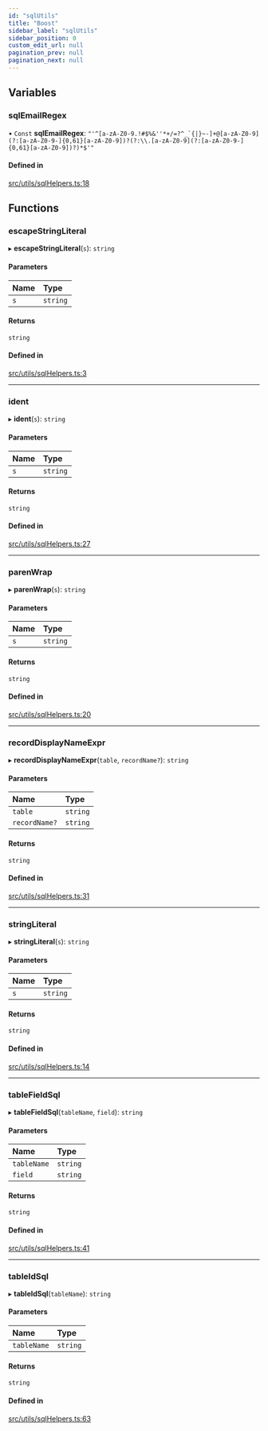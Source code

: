 ```yaml
---
id: "sqlUtils"
title: "Boost"
sidebar_label: "sqlUtils"
sidebar_position: 0
custom_edit_url: null
pagination_prev: null
pagination_next: null
---
```


## Variables

### sqlEmailRegex

• `Const` **sqlEmailRegex**: ``"'^[a-zA-Z0-9.!#$%&''*+/=?^_`{|}~-]+@[a-zA-Z0-9](?:[a-zA-Z0-9-]{0,61}[a-zA-Z0-9])?(?:\\.[a-zA-Z0-9](?:[a-zA-Z0-9-]{0,61}[a-zA-Z0-9])?)*$'"``

#### Defined in

[src/utils/sqlHelpers.ts:18](https://github.com/yolmio/boost/blob/5cada48/src/utils/sqlHelpers.ts#L18)

## Functions

### escapeStringLiteral

▸ **escapeStringLiteral**(`s`): `string`

#### Parameters

| Name | Type |
| :------ | :------ |
| `s` | `string` |

#### Returns

`string`

#### Defined in

[src/utils/sqlHelpers.ts:3](https://github.com/yolmio/boost/blob/5cada48/src/utils/sqlHelpers.ts#L3)

___

### ident

▸ **ident**(`s`): `string`

#### Parameters

| Name | Type |
| :------ | :------ |
| `s` | `string` |

#### Returns

`string`

#### Defined in

[src/utils/sqlHelpers.ts:27](https://github.com/yolmio/boost/blob/5cada48/src/utils/sqlHelpers.ts#L27)

___

### parenWrap

▸ **parenWrap**(`s`): `string`

#### Parameters

| Name | Type |
| :------ | :------ |
| `s` | `string` |

#### Returns

`string`

#### Defined in

[src/utils/sqlHelpers.ts:20](https://github.com/yolmio/boost/blob/5cada48/src/utils/sqlHelpers.ts#L20)

___

### recordDisplayNameExpr

▸ **recordDisplayNameExpr**(`table`, `recordName?`): `string`

#### Parameters

| Name | Type |
| :------ | :------ |
| `table` | `string` |
| `recordName?` | `string` |

#### Returns

`string`

#### Defined in

[src/utils/sqlHelpers.ts:31](https://github.com/yolmio/boost/blob/5cada48/src/utils/sqlHelpers.ts#L31)

___

### stringLiteral

▸ **stringLiteral**(`s`): `string`

#### Parameters

| Name | Type |
| :------ | :------ |
| `s` | `string` |

#### Returns

`string`

#### Defined in

[src/utils/sqlHelpers.ts:14](https://github.com/yolmio/boost/blob/5cada48/src/utils/sqlHelpers.ts#L14)

___

### tableFieldSql

▸ **tableFieldSql**(`tableName`, `field`): `string`

#### Parameters

| Name | Type |
| :------ | :------ |
| `tableName` | `string` |
| `field` | `string` |

#### Returns

`string`

#### Defined in

[src/utils/sqlHelpers.ts:41](https://github.com/yolmio/boost/blob/5cada48/src/utils/sqlHelpers.ts#L41)

___

### tableIdSql

▸ **tableIdSql**(`tableName`): `string`

#### Parameters

| Name | Type |
| :------ | :------ |
| `tableName` | `string` |

#### Returns

`string`

#### Defined in

[src/utils/sqlHelpers.ts:63](https://github.com/yolmio/boost/blob/5cada48/src/utils/sqlHelpers.ts#L63)

